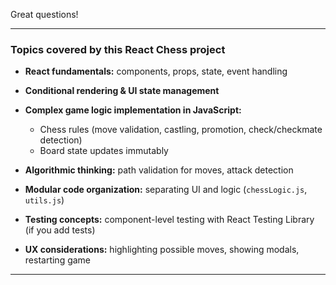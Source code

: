 Great questions!

---

### Topics covered by this React Chess project

* **React fundamentals:** components, props, state, event handling
* **Conditional rendering & UI state management**
* **Complex game logic implementation in JavaScript:**

  * Chess rules (move validation, castling, promotion, check/checkmate detection)
  * Board state updates immutably
* **Algorithmic thinking:** path validation for moves, attack detection
* **Modular code organization:** separating UI and logic (`chessLogic.js`, `utils.js`)
* **Testing concepts:** component-level testing with React Testing Library (if you add tests)
* **UX considerations:** highlighting possible moves, showing modals, restarting game

---
